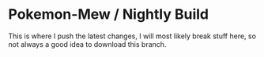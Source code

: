 # Pokemon-Mew / Nightly Build
This is where I push the latest changes, I will most likely break stuff here, so not always a good idea to download this branch.
